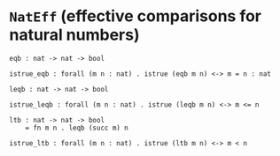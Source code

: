# `NatEff` (effective comparisons for natural numbers)

    eqb : nat -> nat -> bool

    istrue_eqb : forall (m n : nat) . istrue (eqb m n) <-> m = n : nat

    leqb : nat -> nat -> bool

    istrue_leqb : forall (m n : nat) . istrue (leqb m n) <-> m <= n

    ltb : nat -> nat -> bool
        = fn m n . leqb (succ m) n

    istrue_ltb : forall (m n : nat) . istrue (ltb m n) <-> m < n
